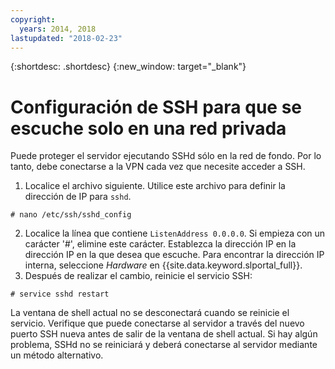 ```yaml
---
copyright:
  years: 2014, 2018
lastupdated: "2018-02-23"
---
```


{:shortdesc: .shortdesc}
{:new_window: target="_blank"}

# Configuración de SSH para que se escuche solo en una red privada

Puede proteger el servidor ejecutando SSHd sólo en la red de fondo. Por lo tanto, debe conectarse a la VPN cada vez que necesite acceder a SSH.

1. Localice el archivo siguiente. Utilice este archivo para definir la dirección de IP para `sshd`.
```
# nano /etc/ssh/sshd_config
```

2. Localice la línea que contiene `ListenAddress 0.0.0.0`. Si empieza con un carácter '#', elimine este carácter. Establezca la dirección IP en la dirección IP en la que desea que escuche. Para encontrar la dirección IP interna, seleccione *Hardware* en {{site.data.keyword.slportal_full}}.
3. Después de realizar el cambio, reinicie el servicio SSH:
```
# service sshd restart
```

La ventana de shell actual no se desconectará cuando se reinicie el servicio. Verifique que puede conectarse al servidor a través del nuevo puerto SSH nueva antes de salir de la ventana de shell actual. Si hay algún problema, SSHd no se reiniciará y deberá conectarse al servidor mediante un método alternativo.
